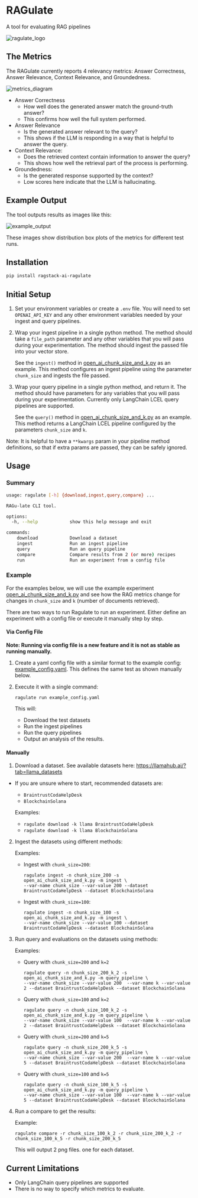 # RAGulate

A tool for evaluating RAG pipelines

![ragulate_logo](https://raw.githubusercontent.com/datastax/ragstack-ai/main/libs/ragulate/images/logo_smaller.png)

## The Metrics

The RAGulate currently reports 4 relevancy metrics: Answer Correctness, Answer Relevance, Context Relevance, and Groundedness.


![metrics_diagram](https://raw.githubusercontent.com/datastax/ragstack-ai/main/libs/ragulate/images/metrics.png)

* Answer Correctness
  * How well does the generated answer match the ground-truth answer?
  * This confirms how well the full system performed.
* Answer Relevance
  * Is the generated answer relevant to the query?
  * This shows if the LLM is responding in a way that is helpful to answer the query.
* Context Relevance:
  * Does the retrieved context contain information to answer the query?
  * This shows how well the retrieval part of the process is performing.
* Groundedness:
  * Is the generated response supported by the context?
  * Low scores here indicate that the LLM is hallucinating.

## Example Output

The tool outputs results as images like this:

![example_output](https://raw.githubusercontent.com/datastax/ragstack-ai/main/libs/ragulate/images/example.png)

These images show distribution box plots of the metrics for different test runs.

## Installation

```sh
pip install ragstack-ai-ragulate
```

## Initial Setup

1. Set your environment variables or create a `.env` file. You will need to set `OPENAI_API_KEY` and
  any other environment variables needed by your ingest and query pipelines.

1. Wrap your ingest pipeline in a single python method. The method should take a `file_path` parameter and
  any other variables that you will pass during your experimentation. The method should ingest the passed
  file into your vector store.

   See the `ingest()` method in [open_ai_chunk_size_and_k.py](open_ai_chunk_size_and_k.py) as an example.
   This method configures an ingest pipeline using the parameter `chunk_size` and ingests the file passed.

1. Wrap your query pipeline in a single python method, and return it. The method should have parameters for
  any variables that you will pass during your experimentation. Currently only LangChain LCEL query pipelines
  are supported.

   See the `query()` method in [open_ai_chunk_size_and_k.py](open_ai_chunk_size_and_k.py) as an example.
   This method returns a LangChain LCEL pipeline configured by the parameters `chunk_size` and `k`.

Note: It is helpful to have a `**kwargs` param in your pipeline method definitions, so that if extra params
  are passed, they can be safely ignored.

## Usage

### Summary

```sh
usage: ragulate [-h] {download,ingest,query,compare} ...

RAGu-late CLI tool.

options:
  -h, --help            show this help message and exit

commands:
    download            Download a dataset
    ingest              Run an ingest pipeline
    query               Run an query pipeline
    compare             Compare results from 2 (or more) recipes
    run                 Run an experiment from a config file
```

### Example

For the examples below, we will use the example experiment [open_ai_chunk_size_and_k.py](open_ai_chunk_size_and_k.py)
and see how the RAG metrics change for changes in `chunk_size` and `k` (number of documents retrieved).

There are two ways to run Ragulate to run an experiment. Either define an experiment with a config file or execute it manually step by step.

#### Via Config File

**Note: Running via config file is a new feature and it is not as stable as running manually.**

1. Create a yaml config file with a similar format to the example config: [example_config.yaml](example_config.yaml).  This defines the same test as shown manually below.

1. Execute it with a single command:

    ```
    ragulate run example_config.yaml
    ```

    This will:
    * Download the test datasets
    * Run the ingest pipelines
    * Run the query pipelines
    * Output an analysis of the results.


#### Manually

1. Download a dataset. See available datasets here: https://llamahub.ai/?tab=llama_datasets
  * If you are unsure where to start, recommended datasets are:
    * `BraintrustCodaHelpDesk`
    * `BlockchainSolana`

    Examples:
    * `ragulate download -k llama BraintrustCodaHelpDesk`
    * `ragulate download -k llama BlockchainSolana`

2. Ingest the datasets using different methods:

    Examples:
    * Ingest with `chunk_size=200`:
      ```
      ragulate ingest -n chunk_size_200 -s open_ai_chunk_size_and_k.py -m ingest \
      --var-name chunk_size --var-value 200 --dataset BraintrustCodaHelpDesk --dataset BlockchainSolana
      ```
    * Ingest with `chunk_size=100`:
      ```
      ragulate ingest -n chunk_size_100 -s open_ai_chunk_size_and_k.py -m ingest \
      --var-name chunk_size --var-value 100 --dataset BraintrustCodaHelpDesk --dataset BlockchainSolana
      ```

3. Run query and evaluations on the datasets using methods:

    Examples:
    * Query with `chunk_size=200` and `k=2`
      ```
      ragulate query -n chunk_size_200_k_2 -s open_ai_chunk_size_and_k.py -m query_pipeline \
      --var-name chunk_size --var-value 200  --var-name k --var-value 2 --dataset BraintrustCodaHelpDesk --dataset BlockchainSolana
      ```

    * Query with `chunk_size=100` and `k=2`
      ```
      ragulate query -n chunk_size_100_k_2 -s open_ai_chunk_size_and_k.py -m query_pipeline \
      --var-name chunk_size --var-value 100  --var-name k --var-value 2 --dataset BraintrustCodaHelpDesk --dataset BlockchainSolana
      ```

    * Query with `chunk_size=200` and `k=5`
      ```
      ragulate query -n chunk_size_200_k_5 -s open_ai_chunk_size_and_k.py -m query_pipeline \
      --var-name chunk_size --var-value 200  --var-name k --var-value 5 --dataset BraintrustCodaHelpDesk --dataset BlockchainSolana
      ```

    * Query with `chunk_size=100` and `k=5`
      ```
      ragulate query -n chunk_size_100_k_5 -s open_ai_chunk_size_and_k.py -m query_pipeline \
      --var-name chunk_size --var-value 100  --var-name k --var-value 5 --dataset BraintrustCodaHelpDesk --dataset BlockchainSolana
      ```

1. Run a compare to get the results:

    Example:
      ```
      ragulate compare -r chunk_size_100_k_2 -r chunk_size_200_k_2 -r chunk_size_100_k_5 -r chunk_size_200_k_5
      ```

    This will output 2 png files. one for each dataset.

## Current Limitations

* Only LangChain query pipelines are supported
* There is no way to specify which metrics to evaluate.
